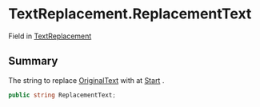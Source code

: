 # TextReplacement.ReplacementText

Field in [TextReplacement](/api/csharp/yarn.compiler.upgrader.textreplacement.md)

## Summary


The string to replace  <a href="yarn.compiler.upgrader.textreplacement.originaltext.md">OriginalText</a>  with at  <a href="yarn.compiler.upgrader.textreplacement.start.md">Start</a> .


```csharp
public string ReplacementText;
```

